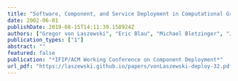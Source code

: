 ```yaml
---
title: "Software, Component, and Service Deployment in Computational Grids"
date: 2002-06-01
publishDate: 2019-08-15T14:11:39.158924Z
authors: ["Gregor von Laszewski", "Eric Blau", "Michael Bletzinger", "Jarek Gawor", "Peter Lane", "Stuart Martin", "Michael Russell"]
publication_types: ["1"]
abstract: ""
featured: false
publication: "*IFIP/ACM Working Conference on Component Deployment*"
url_pdf: "https://laszewski.github.io/papers/vonLaszewski-deploy-32.pdf"
---
```


